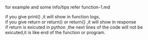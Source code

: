 for example and some info/tips refer function-1.md

if you give print() ,it will show in function logs,  
if you give return or return() or return{} ,it will show in response  
if return is exicuted in python ,the next lines of the code will not be exicuted,it is like end of the function or program.
